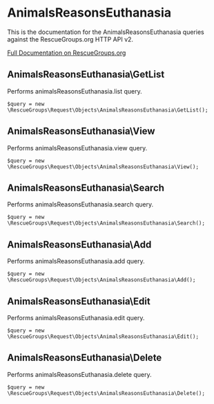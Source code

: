 # AnimalsReasonsEuthanasia

This is the documentation for the AnimalsReasonsEuthanasia queries against the RescueGroups.org HTTP API v2.

[Full Documentation on RescueGroups.org](https://userguide.rescuegroups.org/display/APIDG/Object+definitions#Objectdefinitions-animalsReasonsEuthanasia)

## AnimalsReasonsEuthanasia\GetList

Performs animalsReasonsEuthanasia.list query.

    $query = new \RescueGroups\Request\Objects\AnimalsReasonsEuthanasia\GetList();


## AnimalsReasonsEuthanasia\View

Performs animalsReasonsEuthanasia.view query.

    $query = new \RescueGroups\Request\Objects\AnimalsReasonsEuthanasia\View();


## AnimalsReasonsEuthanasia\Search

Performs animalsReasonsEuthanasia.search query.

    $query = new \RescueGroups\Request\Objects\AnimalsReasonsEuthanasia\Search();


## AnimalsReasonsEuthanasia\Add

Performs animalsReasonsEuthanasia.add query.

    $query = new \RescueGroups\Request\Objects\AnimalsReasonsEuthanasia\Add();


## AnimalsReasonsEuthanasia\Edit

Performs animalsReasonsEuthanasia.edit query.

    $query = new \RescueGroups\Request\Objects\AnimalsReasonsEuthanasia\Edit();


## AnimalsReasonsEuthanasia\Delete

Performs animalsReasonsEuthanasia.delete query.

    $query = new \RescueGroups\Request\Objects\AnimalsReasonsEuthanasia\Delete();


